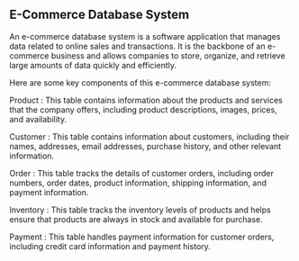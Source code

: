 ## E-Commerce Database System

An e-commerce database system is a software application that manages data related to online sales and transactions. It is the backbone of an e-commerce business and allows companies to store, organize, and retrieve large amounts of data quickly and efficiently.

Here are some key components of this e-commerce database system:

Product : This table contains information about the products and services that the company offers, including product descriptions, images, prices, and availability.

Customer : This table contains information about customers, including their names, addresses, email addresses, purchase history, and other relevant information.

Order : This table tracks the details of customer orders, including order numbers, order dates, product information, shipping information, and payment information.

Inventory : This table tracks the inventory levels of products and helps ensure that products are always in stock and available for purchase.

Payment : This table handles payment information for customer orders, including credit card information and payment history.
